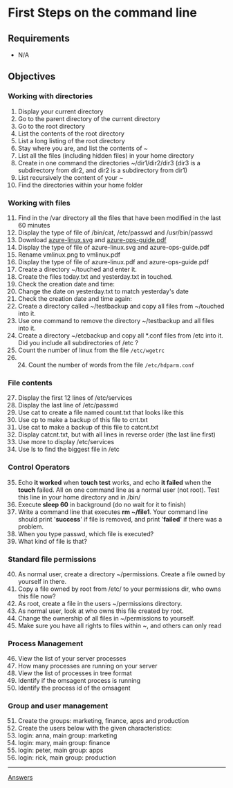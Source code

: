 
# First Steps on the command line

## Requirements

* N/A

## Objectives

### Working with directories

1. Display your current directory
2. Go to the parent directory of the current directory
3. Go to the root directory
4. List the contents of the root directory
5. List a long listing of the root directory
6. Stay where you are, and list the contents of ~
7.  List all the files (including hidden files) in your home directory
8. Create in one command the directories ~/dir1/dir2/dir3 (dir3 is a subdirectory from dir2, and dir2 is a subdirectory from dir1)
9. List recursively the content of your ~ 
10. Find the directories within your home folder

###  Working with files

11. Find in the /var directory all the files that have been modified in the last 60 minutes
12. Display the type of file of /bin/cat, /etc/passwd and /usr/bin/passwd
13. Download [azure-linux.svg](https://docs.microsoft.com/en-us/learn/achievements/azure-linux.svg)  and [azure-ops-guide.pdf](https://docsmsftpdfs.blob.core.windows.net/guides/azure/azure-ops-guide.pdf) 
14. Display the type of file of azure-linux.svg and azure-ops-guide.pdf
15. Rename vmlinux.png to vmlinux.pdf 
16. Display the type of file of azure-linux.pdf and azure-ops-guide.pdf
17. Create a directory ~/touched and enter it.
18. Create the files today.txt and yesterday.txt in touched.
19. Check the creation date and time:
20. Change the date on yesterday.txt to match yesterday's date
21. Check the creation date and time again: 
22. Create a directory called ~/testbackup and copy all files from ~/touched into it.
23. Use one command to remove the directory ~/testbackup and all files into it.
24. Create a directory ~/etcbackup and copy all *.conf files from /etc into it. Did you include all subdirectories of /etc ?
25. Count the number of linux from the file `/etc/wgetrc`
26. 24. Count the number of words from the file `/etc/hdparm.conf`

### File contents

27. Display the first 12 lines of /etc/services
28. Display the last line of /etc/passwd
29. Use cat to create a file named count.txt that looks like this
30. Use cp to make a backup of this file to cnt.txt
31. Use cat to make a backup of this file to catcnt.txt
32. Display catcnt.txt, but with all lines in reverse order (the last line first)
33. Use more to display /etc/services
34. Use ls to find the biggest file in /etc

### Control Operators

35. Echo **it worked** when **touch test** works, and echo **it failed** when the **touch** failed. All on one command line as a normal user (not root). Test this line in your home directory and in /bin/ 
36. Execute **sleep 60** in background (do no wait for it to finish)
37. Write a command line that executes **rm ~/file1**. Your command line should print '**success**' if file is removed, and print '**failed**' if there was a problem.
38. When you type passwd, which file is executed?
39. What kind of file is that?

### Standard file permissions

40. As normal user, create a directory ~/permissions. Create a file owned by yourself in there.
41. Copy a file owned by root from /etc/ to your permissions dir, who owns this file now?
42. As root, create a file in the users ~/permissions directory.
43. As normal user, look at who owns this file created by root.
44. Change the ownership of all files in ~/permissions to yourself.
45. Make sure you have all rights to files within ~, and others can only read

### Process Management

46. View the list of your server processes
47. How many processes are running on your server
48. View the list of processes in tree format
49. Identify if the omsagent process is running
50. Identify the process id of the omsagent

### Group and user management

51. Create the groups: marketing, finance, apps and production
52. Create the users below with the given characteristics:
  1. login: anna, main group: marketing
  2. login: mary, main group: finance
  3. login: peter, main group: apps
  4. login: rick, main group: production

-----------
[Answers](https://github.com/ricmmartins/fasthack-linux-answers/blob/main/challenges/lab-firststeps.md)
